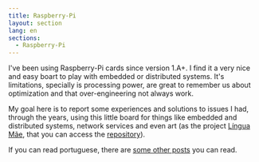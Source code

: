 ```yaml
---
title: Raspberry-Pi
layout: section
lang: en
sections:
  - Raspberry-Pi
---
```


I've been using Raspberry-Pi cards since version 1.A+. I find it a very nice and easy boart to play with embedded or distributed systems. It's limitations, specially is processing power, are great to remember us about optimization and that over-engineering not always work.

My goal here is to report some experiences and solutions to issues I had, through the years, using this little board for things like embedded and distributed systems, network services and even art (as the project [Língua Mãe](https://www.camilaproto.com/cubic), that you can access the [repository](https://github.com/rafasgj/linguamae)).

If you can read portuguese, there are [some other posts](/raspberry) you can read.

